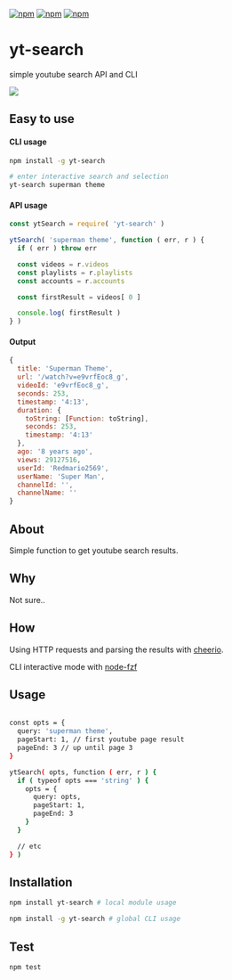 [![npm](https://img.shields.io/npm/v/yt-search.svg?maxAge=3600)](https://www.npmjs.com/package/yt-search)
[![npm](https://img.shields.io/npm/dm/yt-search.svg?maxAge=3600)](https://www.npmjs.com/package/yt-search)
[![npm](https://img.shields.io/npm/l/yt-search.svg?maxAge=3600)](https://www.npmjs.com/package/yt-search)

#  yt-search
simple youtube search API and CLI

![](https://thumbs.gfycat.com/ContentShockingCuttlefish-size_restricted.gif)

## Easy to use

#### CLI usage
```bash
npm install -g yt-search

# enter interactive search and selection
yt-search superman theme
```

#### API usage
```js
const ytSearch = require( 'yt-search' )

ytSearch( 'superman theme', function ( err, r ) {
  if ( err ) throw err

  const videos = r.videos
  const playlists = r.playlists
  const accounts = r.accounts

  const firstResult = videos[ 0 ]

  console.log( firstResult )
} )
```

#### Output
```js
{
  title: 'Superman Theme',
  url: '/watch?v=e9vrfEoc8_g',
  videoId: 'e9vrfEoc8_g',
  seconds: 253,
  timestamp: '4:13',
  duration: {
    toString: [Function: toString],
    seconds: 253,
    timestamp: '4:13'
  },
  ago: '8 years ago',
  views: 29127516,
  userId: 'Redmario2569',
  userName: 'Super Man',
  channelId: '',
  channelName: ''
}
```

## About
Simple function to get youtube search results.

## Why
Not sure..

## How
Using HTTP requests and parsing the results with [cheerio](https://github.com/cheeriojs/cheerio).

CLI interactive mode with [node-fzf](https://github.com/talmobi/node-fzf)

## Usage
```bash

const opts = {
  query: 'superman theme',
  pageStart: 1, // first youtube page result
  pageEnd: 3 // up until page 3
}

ytSearch( opts, function ( err, r ) {
  if ( typeof opts === 'string' ) {
    opts = {
      query: opts,
      pageStart: 1,
      pageEnd: 3
    }
  }

  // etc
} )
```

## Installation
```bash
npm install yt-search # local module usage
```

```bash
npm install -g yt-search # global CLI usage
```

## Test
```
npm test
```
